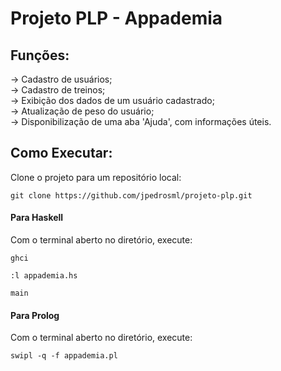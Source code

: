 # Projeto PLP - Appademia

## Funções:

-> Cadastro de usuários;\
-> Cadastro de treinos;\
-> Exibição dos dados de um usuário cadastrado;\
-> Atualização de peso do usuário;\
-> Disponibilização de uma aba 'Ajuda', com informações úteis.

## Como Executar:

Clone o projeto para um repositório local:
```
git clone https://github.com/jpedrosml/projeto-plp.git
```
#### Para Haskell

Com o terminal aberto no diretório, execute:
```
ghci
```
```
:l appademia.hs
```
```
main
```
#### Para Prolog
Com o terminal aberto no diretório, execute:
```
swipl -q -f appademia.pl
```
